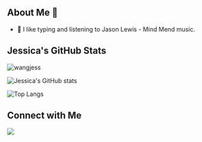 ## About Me 👋

- 👀 I like typing and listening to Jason Lewis - Mind Mend music.

## Jessica's GitHub Stats
<p align="left"> <img src="https://komarev.com/ghpvc/?username=wangjess&label=Profile%20views&color=32CD32&style=flat" alt="wangjess" /> </p>

![Jessica's GitHub stats](https://github-readme-stats.vercel.app/api?username=wangjess&show_icons=true&theme=vue)

![Top Langs](https://github-readme-stats.vercel.app/api/top-langs/?username=wangjess&layout=compact)

## Connect with Me
[<img src="https://img.shields.io/badge/linkedin-%230077B5.svg?&style=for-the-badge&logo=linkedin&logoColor=white">](https://www.linkedin.com/in/wangjess/)

<!-- This is a special README.md because the repository name matches my actual GitHub account name. So it will appear on my PROFILE! -->
